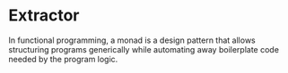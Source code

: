 # Extractor

In functional programming, a monad is a design pattern that allows structuring programs generically while automating away boilerplate code needed by the program logic.
